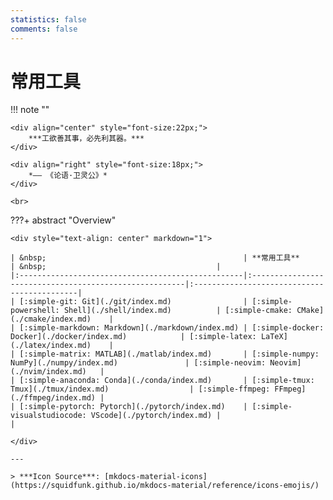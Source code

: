 ```yaml
---
statistics: false
comments: false
---
```


# 常用工具

!!! note ""
    <br>

    <div align="center" style="font-size:22px;">
        ***工欲善其事，必先利其器。***
    </div>

    <div align="right" style="font-size:18px;">
        *—— 《论语·卫灵公》*
    </div>

    <br>

<style>
.md-typeset table:not([class]) th {
    min-width: 1em;
}
</style>

???+ abstract "Overview"

    <div style="text-align: center" markdown="1">

    | &nbsp;                                            | **常用工具**                                           | &nbsp;                                      |
    |:--------------------------------------------------|:-------------------------------------------------------|:--------------------------------------------|
    | [:simple-git: Git](./git/index.md)                | [:simple-powershell: Shell](./shell/index.md)          | [:simple-cmake: CMake](./cmake/index.md)    |
    | [:simple-markdown: Markdown](./markdown/index.md) | [:simple-docker: Docker](./docker/index.md)            | [:simple-latex: LaTeX](./latex/index.md)    |
    | [:simple-matrix: MATLAB](./matlab/index.md)       | [:simple-numpy: NumPy](./numpy/index.md)               | [:simple-neovim: Neovim](./nvim/index.md)   |
    | [:simple-anaconda: Conda](./conda/index.md)       | [:simple-tmux: Tmux](./tmux/index.md)                  | [:simple-ffmpeg: FFmpeg](./ffmpeg/index.md) |
    | [:simple-pytorch: Pytorch](./pytorch/index.md)    | [:simple-visualstudiocode: VScode](./pytorch/index.md) |                                             |

    </div>

    ---

    > ***Icon Source***: [mkdocs-material-icons](https://squidfunk.github.io/mkdocs-material/reference/icons-emojis/)
